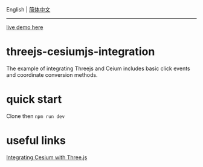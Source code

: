 English | [简体中文](./README-zh_CN.md)


---
[live demo here](https://sadyx.github.io/threejs-cesiumjs-integration/)


# threejs-cesiumjs-integration
The example of integrating Threejs and Ceium includes basic click events and coordinate conversion methods.

# quick start
Clone then
<code>npm run dev</code>

# useful links
[Integrating Cesium with Three.js](https://cesium.com/blog/2017/10/23/integrating-cesium-with-threejs/)

